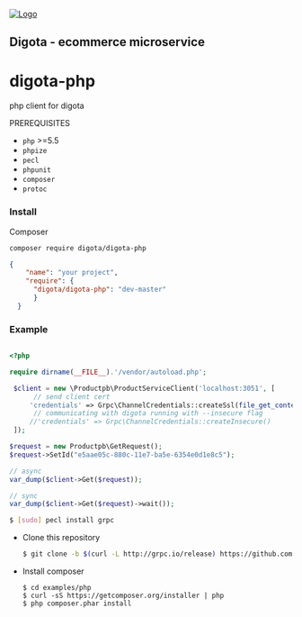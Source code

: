 <a href="http://digota.com/">![Logo](http://i.imgur.com/hqEKC51.png)</a>
## Digota - ecommerce microservice

# digota-php
php client for digota

PREREQUISITES
* `php` >=5.5
* `phpize`
* `pecl`
* `phpunit`
* `composer`
* `protoc`

### Install

Composer

```bash
composer require digota/digota-php
```

```json
{
    "name": "your project",
    "require": {
      "digota/digota-php": "dev-master"
      }
  }
```

### Example

```php

<?php

require dirname(__FILE__).'/vendor/autoload.php';

 $client = new \Productpb\ProductServiceClient('localhost:3051', [
      // send client cert
     'credentials' => Grpc\ChannelCredentials::createSsl(file_get_contents(dirname(__FILE__).'/client.com.pem'))
      // communicating with digota running with --insecure flag
     //'credentials' => Grpc\ChannelCredentials::createInsecure()
 ]);

$request = new Productpb\GetRequest();
$request->SetId("e5aae05c-880c-11e7-ba5e-6354e0d1e8c5");

// async 
var_dump($client->Get($request));

// sync
var_dump($client->Get($request)->wait());


```

   ```sh
   $ [sudo] pecl install grpc
   ```

 - Clone this repository

   ```sh
   $ git clone -b $(curl -L http://grpc.io/release) https://github.com/grpc/grpc
   ```

 - Install composer

   ```
   $ cd examples/php
   $ curl -sS https://getcomposer.org/installer | php
   $ php composer.phar install
   ```

